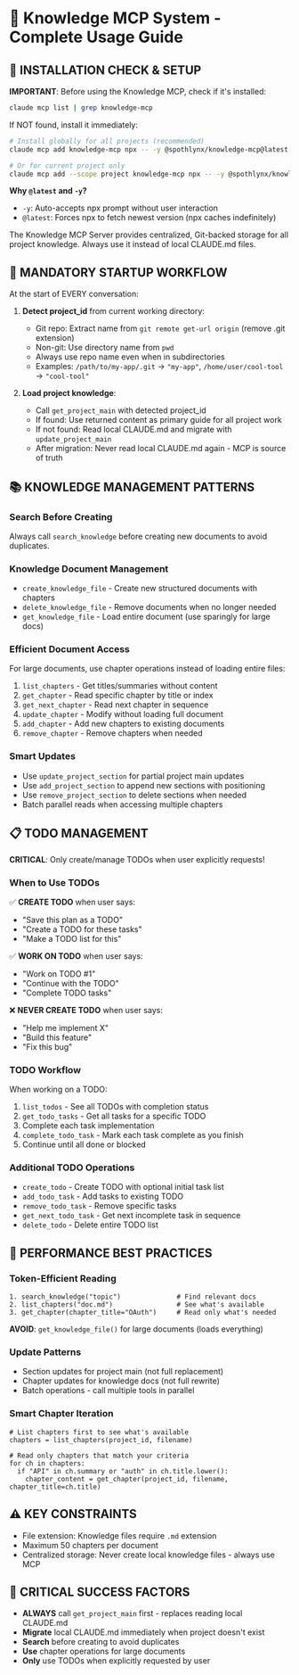 # 🧠 Knowledge MCP System - Complete Usage Guide

## 🔧 INSTALLATION CHECK & SETUP

**IMPORTANT**: Before using the Knowledge MCP, check if it's installed:

```bash
claude mcp list | grep knowledge-mcp
```

If NOT found, install it immediately:

```bash
# Install globally for all projects (recommended)
claude mcp add knowledge-mcp npx -- -y @spothlynx/knowledge-mcp@latest

# Or for current project only
claude mcp add --scope project knowledge-mcp npx -- -y @spothlynx/knowledge-mcp@latest
```

**Why `@latest` and `-y`?**
- `-y`: Auto-accepts npx prompt without user interaction
- `@latest`: Forces npx to fetch newest version (npx caches indefinitely)

The Knowledge MCP Server provides centralized, Git-backed storage for all project knowledge. Always use it instead of local CLAUDE.md files.

## 🚀 MANDATORY STARTUP WORKFLOW

At the start of EVERY conversation:

1. **Detect project_id** from current working directory:
   - Git repo: Extract name from `git remote get-url origin` (remove .git extension)
   - Non-git: Use directory name from `pwd`
   - Always use repo name even when in subdirectories
   - Examples: `/path/to/my-app/.git` → `"my-app"`, `/home/user/cool-tool` → `"cool-tool"`

2. **Load project knowledge**:
   - Call `get_project_main` with detected project_id
   - If found: Use returned content as primary guide for all project work
   - If not found: Read local CLAUDE.md and migrate with `update_project_main`
   - After migration: Never read local CLAUDE.md again - MCP is source of truth

## 📚 KNOWLEDGE MANAGEMENT PATTERNS

### Search Before Creating
Always call `search_knowledge` before creating new documents to avoid duplicates.

### Knowledge Document Management
- `create_knowledge_file` - Create new structured documents with chapters
- `delete_knowledge_file` - Remove documents when no longer needed
- `get_knowledge_file` - Load entire document (use sparingly for large docs)

### Efficient Document Access
For large documents, use chapter operations instead of loading entire files:
1. `list_chapters` - Get titles/summaries without content
2. `get_chapter` - Read specific chapter by title or index
3. `get_next_chapter` - Read next chapter in sequence
4. `update_chapter` - Modify without loading full document
5. `add_chapter` - Add new chapters to existing documents
6. `remove_chapter` - Remove chapters when needed

### Smart Updates
- Use `update_project_section` for partial project main updates
- Use `add_project_section` to append new sections with positioning
- Use `remove_project_section` to delete sections when needed
- Batch parallel reads when accessing multiple chapters

## 📋 TODO MANAGEMENT

**CRITICAL**: Only create/manage TODOs when user explicitly requests!

### When to Use TODOs

✅ **CREATE TODO** when user says:
- "Save this plan as a TODO"
- "Create a TODO for these tasks"
- "Make a TODO list for this"

✅ **WORK ON TODO** when user says:
- "Work on TODO #1"
- "Continue with the TODO"
- "Complete TODO tasks"

❌ **NEVER CREATE TODO** when user says:
- "Help me implement X"
- "Build this feature"
- "Fix this bug"

### TODO Workflow

When working on a TODO:
1. `list_todos` - See all TODOs with completion status
2. `get_todo_tasks` - Get all tasks for a specific TODO
3. Complete each task implementation
4. `complete_todo_task` - Mark each task complete as you finish
5. Continue until all done or blocked

### Additional TODO Operations
- `create_todo` - Create TODO with optional initial task list
- `add_todo_task` - Add tasks to existing TODO
- `remove_todo_task` - Remove specific tasks
- `get_next_todo_task` - Get next incomplete task in sequence
- `delete_todo` - Delete entire TODO list

## 🚀 PERFORMANCE BEST PRACTICES

### Token-Efficient Reading
```
1. search_knowledge("topic")              # Find relevant docs
2. list_chapters("doc.md")                # See what's available  
3. get_chapter(chapter_title="OAuth")     # Read only what's needed
```
**AVOID**: `get_knowledge_file()` for large documents (loads everything)

### Update Patterns
- Section updates for project main (not full replacement)
- Chapter updates for knowledge docs (not full rewrite)
- Batch operations - call multiple tools in parallel

### Smart Chapter Iteration
```
# List chapters first to see what's available
chapters = list_chapters(project_id, filename)

# Read only chapters that match your criteria
for ch in chapters:
  if "API" in ch.summary or "auth" in ch.title.lower():
    chapter_content = get_chapter(project_id, filename, chapter_title=ch.title)
```

## ⚠️ KEY CONSTRAINTS

- File extension: Knowledge files require `.md` extension
- Maximum 50 chapters per document
- Centralized storage: Never create local knowledge files - always use MCP

## 🎯 CRITICAL SUCCESS FACTORS

- **ALWAYS** call `get_project_main` first - replaces reading local CLAUDE.md
- **Migrate** local CLAUDE.md immediately when project doesn't exist
- **Search** before creating to avoid duplicates
- **Use** chapter operations for large documents
- **Only** use TODOs when explicitly requested by user